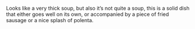 Looks like a very thick soup, but also it’s not quite a soup, this is a solid dish that either goes well on its own, or accompanied by a piece of fried sausage or a nice splash of polenta.